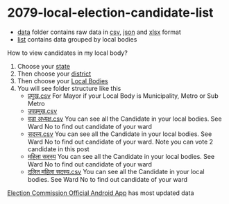 # 2079-local-election-candidate-list

* [data](https://github.com/ErKiran/2079-local-election-candidate-list/tree/main/data) folder contains raw data in [csv](https://github.com/ErKiran/2079-local-election-candidate-list/blob/main/data/Candidate_Nomination_System_Entry_upto_2079_01_20_Time_6_PM%20-%20%E0%A4%89%E0%A4%AE%E0%A5%8D%E0%A4%AE%E0%A5%87%E0%A4%A6%E0%A4%B5%E0%A4%BE%E0%A4%B0%E0%A5%80.csv), [json](https://github.com/ErKiran/2079-local-election-candidate-list/blob/main/data/candidate_list.json) and [xlsx](https://github.com/ErKiran/2079-local-election-candidate-list/blob/main/data/Candidate_Nomination_System_Entry_upto_2079_01_20_Time_6_PM.xlsx) format
* [list](https://github.com/ErKiran/2079-local-election-candidate-list/tree/main/list) contains data grouped by local bodies

How to view candidates in my local body? 

1. Choose your [state](https://github.com/ErKiran/2079-local-election-candidate-list/tree/main/list/%E0%A4%AC%E0%A4%BE%E0%A4%97%E0%A4%AE%E0%A4%A4%E0%A5%80%20%E0%A4%AA%E0%A5%8D%E0%A4%B0%E0%A4%A6%E0%A5%87%E0%A4%B6)
2. Then choose your [district](https://github.com/ErKiran/2079-local-election-candidate-list/tree/main/list/%E0%A4%AC%E0%A4%BE%E0%A4%97%E0%A4%AE%E0%A4%A4%E0%A5%80%20%E0%A4%AA%E0%A5%8D%E0%A4%B0%E0%A4%A6%E0%A5%87%E0%A4%B6/%E0%A4%95%E0%A4%BE%E0%A4%AD%E0%A5%8D%E0%A4%B0%E0%A5%87%E0%A4%AA%E0%A4%B2%E0%A4%BE%E0%A4%9E%E0%A5%8D%E0%A4%9A%E0%A5%8B%E0%A4%95)
3. Then choose your [Local Bodies](https://github.com/ErKiran/2079-local-election-candidate-list/tree/main/list/%E0%A4%AC%E0%A4%BE%E0%A4%97%E0%A4%AE%E0%A4%A4%E0%A5%80%20%E0%A4%AA%E0%A5%8D%E0%A4%B0%E0%A4%A6%E0%A5%87%E0%A4%B6/%E0%A4%95%E0%A4%BE%E0%A4%AD%E0%A5%8D%E0%A4%B0%E0%A5%87%E0%A4%AA%E0%A4%B2%E0%A4%BE%E0%A4%9E%E0%A5%8D%E0%A4%9A%E0%A5%8B%E0%A4%95/%E0%A4%AA%E0%A4%BE%E0%A4%81%E0%A4%9A%E0%A4%96%E0%A4%BE%E0%A4%B2%20%E0%A4%A8%E0%A4%97%E0%A4%B0%E0%A4%AA%E0%A4%BE%E0%A4%B2%E0%A4%BF%E0%A4%95%E0%A4%BE)
4. You will see folder structure like this  
   * [प्रमुख.csv](https://github.com/ErKiran/2079-local-election-candidate-list/blob/main/list/%E0%A4%AC%E0%A4%BE%E0%A4%97%E0%A4%AE%E0%A4%A4%E0%A5%80%20%E0%A4%AA%E0%A5%8D%E0%A4%B0%E0%A4%A6%E0%A5%87%E0%A4%B6/%E0%A4%95%E0%A4%BE%E0%A4%AD%E0%A5%8D%E0%A4%B0%E0%A5%87%E0%A4%AA%E0%A4%B2%E0%A4%BE%E0%A4%9E%E0%A5%8D%E0%A4%9A%E0%A5%8B%E0%A4%95/%E0%A4%AA%E0%A4%BE%E0%A4%81%E0%A4%9A%E0%A4%96%E0%A4%BE%E0%A4%B2%20%E0%A4%A8%E0%A4%97%E0%A4%B0%E0%A4%AA%E0%A4%BE%E0%A4%B2%E0%A4%BF%E0%A4%95%E0%A4%BE/%E0%A4%AA%E0%A5%8D%E0%A4%B0%E0%A4%AE%E0%A5%81%E0%A4%96.csv) For Mayor if your Local Body is Municipality, Metro or Sub Metro
   * [उपप्रमुख.csv](https://github.com/ErKiran/2079-local-election-candidate-list/blob/main/list/%E0%A4%AC%E0%A4%BE%E0%A4%97%E0%A4%AE%E0%A4%A4%E0%A5%80%20%E0%A4%AA%E0%A5%8D%E0%A4%B0%E0%A4%A6%E0%A5%87%E0%A4%B6/%E0%A4%95%E0%A4%BE%E0%A4%AD%E0%A5%8D%E0%A4%B0%E0%A5%87%E0%A4%AA%E0%A4%B2%E0%A4%BE%E0%A4%9E%E0%A5%8D%E0%A4%9A%E0%A5%8B%E0%A4%95/%E0%A4%AA%E0%A4%BE%E0%A4%81%E0%A4%9A%E0%A4%96%E0%A4%BE%E0%A4%B2%20%E0%A4%A8%E0%A4%97%E0%A4%B0%E0%A4%AA%E0%A4%BE%E0%A4%B2%E0%A4%BF%E0%A4%95%E0%A4%BE/%E0%A4%89%E0%A4%AA%E0%A4%AA%E0%A5%8D%E0%A4%B0%E0%A4%AE%E0%A5%81%E0%A4%96.csv)
   * [वडा अध्यक्ष.csv](https://github.com/ErKiran/2079-local-election-candidate-list/blob/main/list/%E0%A4%AC%E0%A4%BE%E0%A4%97%E0%A4%AE%E0%A4%A4%E0%A5%80%20%E0%A4%AA%E0%A5%8D%E0%A4%B0%E0%A4%A6%E0%A5%87%E0%A4%B6/%E0%A4%95%E0%A4%BE%E0%A4%AD%E0%A5%8D%E0%A4%B0%E0%A5%87%E0%A4%AA%E0%A4%B2%E0%A4%BE%E0%A4%9E%E0%A5%8D%E0%A4%9A%E0%A5%8B%E0%A4%95/%E0%A4%AA%E0%A4%BE%E0%A4%81%E0%A4%9A%E0%A4%96%E0%A4%BE%E0%A4%B2%20%E0%A4%A8%E0%A4%97%E0%A4%B0%E0%A4%AA%E0%A4%BE%E0%A4%B2%E0%A4%BF%E0%A4%95%E0%A4%BE/%E0%A4%B5%E0%A4%A1%E0%A4%BE%20%E0%A4%85%E0%A4%A7%E0%A5%8D%E0%A4%AF%E0%A4%95%E0%A5%8D%E0%A4%B7.csv) You can see all the Candidate in your local bodies. See Ward No to find out candidate of your ward
   * [सदस्य.csv](https://github.com/ErKiran/2079-local-election-candidate-list/blob/main/list/%E0%A4%AC%E0%A4%BE%E0%A4%97%E0%A4%AE%E0%A4%A4%E0%A5%80%20%E0%A4%AA%E0%A5%8D%E0%A4%B0%E0%A4%A6%E0%A5%87%E0%A4%B6/%E0%A4%95%E0%A4%BE%E0%A4%AD%E0%A5%8D%E0%A4%B0%E0%A5%87%E0%A4%AA%E0%A4%B2%E0%A4%BE%E0%A4%9E%E0%A5%8D%E0%A4%9A%E0%A5%8B%E0%A4%95/%E0%A4%AA%E0%A4%BE%E0%A4%81%E0%A4%9A%E0%A4%96%E0%A4%BE%E0%A4%B2%20%E0%A4%A8%E0%A4%97%E0%A4%B0%E0%A4%AA%E0%A4%BE%E0%A4%B2%E0%A4%BF%E0%A4%95%E0%A4%BE/%E0%A4%B8%E0%A4%A6%E0%A4%B8%E0%A5%8D%E0%A4%AF.csv) You can see all the Candidate in your local bodies. See Ward No to find out candidate of your ward. Note you can vote 2 candidate in this post
   * [महिला सदस्य](https://github.com/ErKiran/2079-local-election-candidate-list/blob/main/list/%E0%A4%AC%E0%A4%BE%E0%A4%97%E0%A4%AE%E0%A4%A4%E0%A5%80%20%E0%A4%AA%E0%A5%8D%E0%A4%B0%E0%A4%A6%E0%A5%87%E0%A4%B6/%E0%A4%95%E0%A4%BE%E0%A4%AD%E0%A5%8D%E0%A4%B0%E0%A5%87%E0%A4%AA%E0%A4%B2%E0%A4%BE%E0%A4%9E%E0%A5%8D%E0%A4%9A%E0%A5%8B%E0%A4%95/%E0%A4%AA%E0%A4%BE%E0%A4%81%E0%A4%9A%E0%A4%96%E0%A4%BE%E0%A4%B2%20%E0%A4%A8%E0%A4%97%E0%A4%B0%E0%A4%AA%E0%A4%BE%E0%A4%B2%E0%A4%BF%E0%A4%95%E0%A4%BE/%E0%A4%AE%E0%A4%B9%E0%A4%BF%E0%A4%B2%E0%A4%BE%20%E0%A4%B8%E0%A4%A6%E0%A4%B8%E0%A5%8D%E0%A4%AF.csv) You can see all the Candidate in your local bodies. See Ward No to find out candidate of your ward
   * [दलित महिला सदस्य.csv](https://github.com/ErKiran/2079-local-election-candidate-list/blob/main/list/%E0%A4%AC%E0%A4%BE%E0%A4%97%E0%A4%AE%E0%A4%A4%E0%A5%80%20%E0%A4%AA%E0%A5%8D%E0%A4%B0%E0%A4%A6%E0%A5%87%E0%A4%B6/%E0%A4%95%E0%A4%BE%E0%A4%AD%E0%A5%8D%E0%A4%B0%E0%A5%87%E0%A4%AA%E0%A4%B2%E0%A4%BE%E0%A4%9E%E0%A5%8D%E0%A4%9A%E0%A5%8B%E0%A4%95/%E0%A4%AA%E0%A4%BE%E0%A4%81%E0%A4%9A%E0%A4%96%E0%A4%BE%E0%A4%B2%20%E0%A4%A8%E0%A4%97%E0%A4%B0%E0%A4%AA%E0%A4%BE%E0%A4%B2%E0%A4%BF%E0%A4%95%E0%A4%BE/%E0%A4%A6%E0%A4%B2%E0%A4%BF%E0%A4%A4%20%E0%A4%AE%E0%A4%B9%E0%A4%BF%E0%A4%B2%E0%A4%BE%20%E0%A4%B8%E0%A4%A6%E0%A4%B8%E0%A5%8D%E0%A4%AF.csv) You can see all the Candidate in your local bodies. See Ward No to find out candidate of your ward


[Election Commission Official Android App](https://play.google.com/store/apps/details?id=com.pcs.election2017&hl=en&gl=US) has most updated data 
